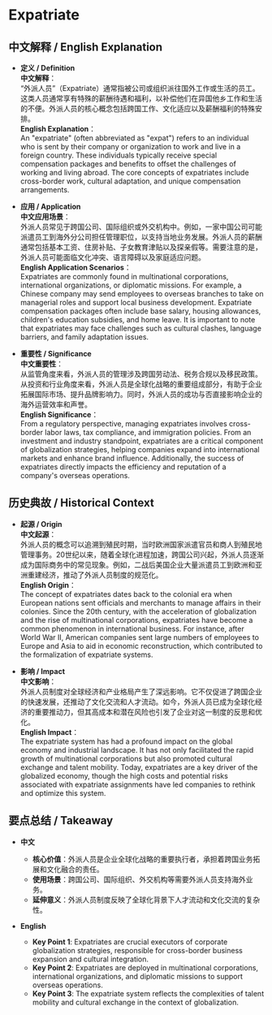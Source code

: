 # Expatriate

## 中文解释 / English Explanation

* **定义 / Definition**  
  **中文解释**：  
  “外派人员”（Expatriate）通常指被公司或组织派往国外工作或生活的员工。这类人员通常享有特殊的薪酬待遇和福利，以补偿他们在异国他乡工作和生活的不便。外派人员的核心概念包括跨国工作、文化适应以及薪酬福利的特殊安排。  
  **English Explanation**：  
  An "expatriate" (often abbreviated as "expat") refers to an individual who is sent by their company or organization to work and live in a foreign country. These individuals typically receive special compensation packages and benefits to offset the challenges of working and living abroad. The core concepts of expatriates include cross-border work, cultural adaptation, and unique compensation arrangements.

* **应用 / Application**  
  **中文应用场景**：  
  外派人员常见于跨国公司、国际组织或外交机构中。例如，一家中国公司可能派遣员工到海外分公司担任管理职位，以支持当地业务发展。外派人员的薪酬通常包括基本工资、住房补贴、子女教育津贴以及探亲假等。需要注意的是，外派人员可能面临文化冲突、语言障碍以及家庭适应问题。  
  **English Application Scenarios**：  
  Expatriates are commonly found in multinational corporations, international organizations, or diplomatic missions. For example, a Chinese company may send employees to overseas branches to take on managerial roles and support local business development. Expatriate compensation packages often include base salary, housing allowances, children's education subsidies, and home leave. It is important to note that expatriates may face challenges such as cultural clashes, language barriers, and family adaptation issues.

* **重要性 / Significance**  
  **中文重要性**：  
  从监管角度来看，外派人员的管理涉及跨国劳动法、税务合规以及移民政策。从投资和行业角度来看，外派人员是全球化战略的重要组成部分，有助于企业拓展国际市场、提升品牌影响力。同时，外派人员的成功与否直接影响企业的海外运营效率和声誉。  
  **English Significance**：  
  From a regulatory perspective, managing expatriates involves cross-border labor laws, tax compliance, and immigration policies. From an investment and industry standpoint, expatriates are a critical component of globalization strategies, helping companies expand into international markets and enhance brand influence. Additionally, the success of expatriates directly impacts the efficiency and reputation of a company's overseas operations.

## 历史典故 / Historical Context

* **起源 / Origin**  
  **中文起源**：  
  外派人员的概念可以追溯到殖民时期，当时欧洲国家派遣官员和商人到殖民地管理事务。20世纪以来，随着全球化进程加速，跨国公司兴起，外派人员逐渐成为国际商务中的常见现象。例如，二战后美国企业大量派遣员工到欧洲和亚洲重建经济，推动了外派人员制度的规范化。  
  **English Origin**：  
  The concept of expatriates dates back to the colonial era when European nations sent officials and merchants to manage affairs in their colonies. Since the 20th century, with the acceleration of globalization and the rise of multinational corporations, expatriates have become a common phenomenon in international business. For instance, after World War II, American companies sent large numbers of employees to Europe and Asia to aid in economic reconstruction, which contributed to the formalization of expatriate systems.

* **影响 / Impact**  
  **中文影响**：  
  外派人员制度对全球经济和产业格局产生了深远影响。它不仅促进了跨国企业的快速发展，还推动了文化交流和人才流动。如今，外派人员已成为全球化经济的重要推动力，但其高成本和潜在风险也引发了企业对这一制度的反思和优化。  
  **English Impact**：  
  The expatriate system has had a profound impact on the global economy and industrial landscape. It has not only facilitated the rapid growth of multinational corporations but also promoted cultural exchange and talent mobility. Today, expatriates are a key driver of the globalized economy, though the high costs and potential risks associated with expatriate assignments have led companies to rethink and optimize this system.

## 要点总结 / Takeaway

* **中文**  
  - **核心价值**：外派人员是企业全球化战略的重要执行者，承担着跨国业务拓展和文化融合的责任。  
  - **使用场景**：跨国公司、国际组织、外交机构等需要外派人员支持海外业务。  
  - **延伸意义**：外派人员制度反映了全球化背景下人才流动和文化交流的复杂性。

* **English**  
  - **Key Point 1**: Expatriates are crucial executors of corporate globalization strategies, responsible for cross-border business expansion and cultural integration.  
  - **Key Point 2**: Expatriates are deployed in multinational corporations, international organizations, and diplomatic missions to support overseas operations.  
  - **Key Point 3**: The expatriate system reflects the complexities of talent mobility and cultural exchange in the context of globalization.